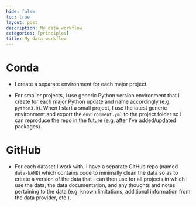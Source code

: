 ```yaml
---
hide: false
toc: true
layout: post
description: My data workflow
categories: [principles]
title: My data workflow 
---
```


# Conda

- I create a separate environment for each major project.

- For smaller projects, I use generic Python version environment that I create
  for each major Python update and name accordingly (e.g. `python3.9`). When I
  start a small project, I use the latest generic environment and export the
  `environment.yml` to the project folder so I can reproduce the repo in the
  future (e.g. after I've added/updated packages).


# GitHub

- For each dataset I work with, I have a separate GitHub repo (named
  `data-NAME`) which contains
  code to minimally clean the data so as to create a version of the data that I
  can then use for all projects in which I use the data, the data documentation,
  and any thoughts and notes pertaining to the data (e.g. known limitations,
  additional information from the data provider, etc.).


